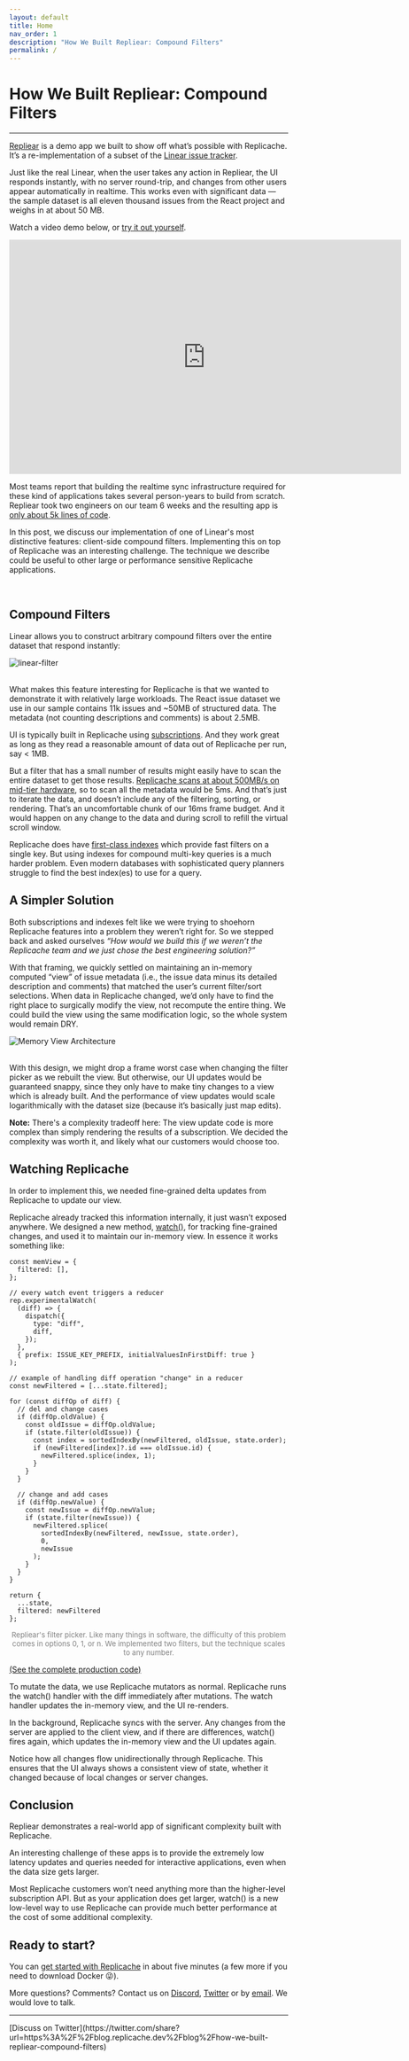 ```yaml
---
layout: default
title: Home
nav_order: 1
description: "How We Built Repliear: Compound Filters"
permalink: /
---
```


# **How We Built Repliear: Compound Filters**
<hr>

[Repliear](https://repliear.herokuapp.com/) is a demo app we built to show off what’s possible with Replicache. It’s a re-implementation of a subset of the [Linear issue tracker](https://linear.app/).

Just like the real Linear, when the user takes any action in Repliear, the UI responds instantly, with no server round-trip, and changes from other users appear automatically in realtime. This works even with significant data — the sample dataset is all eleven thousand issues from the React project and weighs in at about 50 MB.

Watch a video demo below, or [try it out yourself](https://repliear.herokuapp.com/).

<iframe width="708" height="423" src="https://www.youtube.com/embed/GTid9iwWX0Y" title="Replicache / Repliear Demo - 20220503.4" frameborder="0" allow="accelerometer; autoplay; clipboard-write; encrypted-media; gyroscope; picture-in-picture" allowfullscreen></iframe>

Most teams report that building the realtime sync infrastructure required for these kind of applications takes several person-years to build from scratch. Repliear took two engineers on our team 6 weeks and the resulting app is [only about 5k lines of code](https://github.com/rocicorp/repliear).

In this post, we discuss our implementation of one of Linear's most distinctive features: client-side compound filters. Implementing this on top of Replicache was an interesting challenge. The technique we describe could be useful to other large or performance sensitive Replicache applications.

<br>

## **Compound Filters**

Linear allows you to construct arbitrary compound filters over the entire dataset that respond instantly:


![linear-filter](../just-docs/linear-filter.gif)
<br>
<br>

What makes this feature interesting for Replicache is that we wanted to demonstrate it with relatively large workloads. The React issue dataset we use in our sample contains 11k issues and ~50MB of structured data. The metadata (not counting descriptions and comments) is about 2.5MB.

UI is typically built in Replicache using [subscriptions](https://doc.replicache.dev/how-it-works#subscriptions). And they work great as long as they read a reasonable amount of data out of Replicache per run, say < 1MB.

But a filter that has a small number of results might easily have to scan the entire dataset to get those results. [Replicache scans at about 500MB/s on mid-tier hardware](https://doc.replicache.dev/performance), so to scan all the metadata would be 5ms. And that’s just to iterate the data, and doesn’t include any of the filtering, sorting, or rendering. That’s an uncomfortable chunk of our 16ms frame budget. And it would happen on any change to the data and during scroll to refill the virtual scroll window.

Replicache does have [first-class indexes](https://doc.replicache.dev/api/classes/Replicache#createindex) which provide fast filters on a single key. But using indexes for compound multi-key queries is a much harder problem. Even modern databases with sophisticated query planners struggle to find the best index(es) to use for a query.

## **A Simpler Solution**


Both subscriptions and indexes felt like we were trying to shoehorn Replicache features into a problem they weren’t right for. So we stepped back and asked ourselves *“How would we build this if we weren’t the Replicache team and we just chose the best engineering solution?”*

With that framing, we quickly settled on maintaining an in-memory computed “view” of issue metadata (i.e., the issue data minus its detailed description and comments) that matched the user’s current filter/sort selections. When data in Replicache changed, we’d only have to find the right place to surgically modify the view, not recompute the entire thing. We could build the view using the same modification logic, so the whole system would remain DRY.

![Memory View Architecture](../memory-view-architecture.webp)

<br>
With this design, we might drop a frame worst case when changing the filter picker as we rebuilt the view. But otherwise, our UI updates would be guaranteed snappy, since they only have to make tiny changes to a view which is already built. And the performance of view updates would scale logarithmically with the dataset size (because it’s basically just map edits).

**Note:** There's a complexity tradeoff here: The view update code is more complex than simply rendering the results of a subscription. We decided the complexity was worth it, and likely what our customers would choose too.

## **Watching Replicache**

In order to implement this, we needed fine-grained delta updates from Replicache to update our view.

Replicache already tracked this information internally, it just wasn’t exposed anywhere. We designed a new method, [watch()](https://doc.replicache.dev/api/classes/Replicache#experimentalwatch), for tracking fine-grained changes, and used it to maintain our in-memory view. In essence it works something like:
```tsx
const memView = {
  filtered: [],
};

// every watch event triggers a reducer
rep.experimentalWatch(
  (diff) => {
    dispatch({
      type: "diff",
      diff,
    });
  },
  { prefix: ISSUE_KEY_PREFIX, initialValuesInFirstDiff: true }
);

// example of handling diff operation "change" in a reducer
const newFiltered = [...state.filtered];

for (const diffOp of diff) {
  // del and change cases
  if (diffOp.oldValue) {
    const oldIssue = diffOp.oldValue;
    if (state.filter(oldIssue)) {
      const index = sortedIndexBy(newFiltered, oldIssue, state.order);
      if (newFiltered[index]?.id === oldIssue.id) {
        newFiltered.splice(index, 1);
      }
    }
  }

  // change and add cases
  if (diffOp.newValue) {
    const newIssue = diffOp.newValue;
    if (state.filter(newIssue)) {
      newFiltered.splice(
        sortedIndexBy(newFiltered, newIssue, state.order),
        0,
        newIssue
      );
    }
  }
}

return {
  ...state,
  filtered: newFiltered
};
```
<center>
<span style="font-size:13px; color:grey;" >Repliear's filter picker. Like many things in software, the difficulty of this problem comes in options 0, 1, or n. We implemented two filters, but the technique scales to any number.</span>
</center>

[(See the complete production code)](https://github.com/rocicorp/repliear/blob/main/frontend/app.tsx#L254)

To mutate the data, we use Replicache mutators as normal. Replicache runs the watch() handler with the diff immediately after mutations. The watch handler updates the in-memory view, and the UI re-renders.

In the background, Replicache syncs with the server. Any changes from the server are applied to the client view, and if there are differences, watch() fires again, which updates the in-memory view and the UI updates again.

Notice how all changes flow unidirectionally through Replicache. This ensures that the UI always shows a consistent view of state, whether it changed because of local changes or server changes.

## **Conclusion**

Repliear demonstrates a real-world app of significant complexity built with Replicache.

An interesting challenge of these apps is to provide the extremely low latency updates and queries needed for interactive applications, even when the data size gets larger.

Most Replicache customers won’t need anything more than the higher-level subscription API. But as your application does get larger, watch() is a new low-level way to use Replicache can provide much better performance at the cost of some additional complexity.

## **Ready to start?**

You can [get started with Replicache](https://doc.replicache.dev/) in about five minutes (a few more if you need to download Docker 😜).

More questions? Comments? Contact us on [Discord](https://discord.replicache.dev/), [Twitter](https://twitter.com/replicache) or by [email](hello@replicache.dev). We would love to talk.

<hr>
[Discuss on Twitter](https://twitter.com/share?url=https%3A%2F%2Fblog.replicache.dev%2Fblog%2Fhow-we-built-repliear-compound-filters)